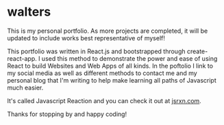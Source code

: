 # walters

This is my personal portfolio. As more projects are completed, 
it will be updated to include works best representative of myself!

This portfolio was written in React.js and bootstrapped through create-react-app.
I used this method to demonstrate the power and ease of using React to build Websites and Web Apps of all kinds.
In the poftolio I link to my social media as well as different methods to contact me and my personal blog that I'm writing
to help make learning all paths of Javascript much easier. 

It's called Javascript Reaction and you can check it out at 
<a href="http://jsrxn.com">jsrxn.com</a>.

Thanks for stopping by and happy coding!

